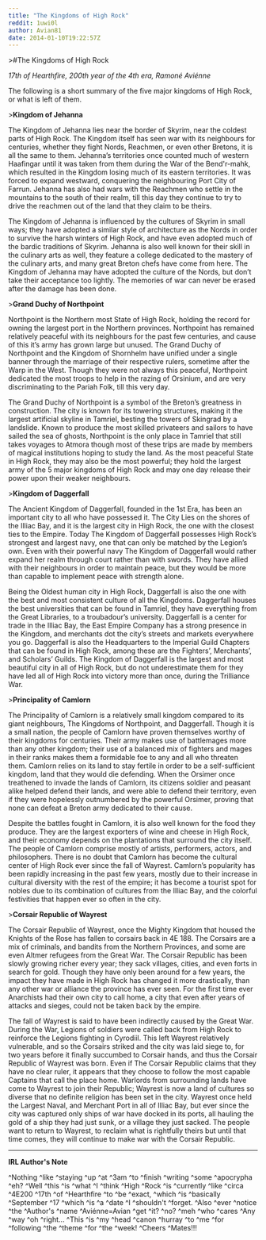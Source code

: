 ```yaml
---
title: "The Kingdoms of High Rock"
reddit: 1uwi0l
author: Avian81
date: 2014-01-10T19:22:57Z
---
```


&gt;#The Kingdoms of High Rock

*17th of Hearthfire, 200th year of the 4th era, Ramoné Aviénne*

The following is a short summary of the five major kingdoms of High Rock, or what is left of them.

&gt;**Kingdom of Jehanna**

The Kingdom of Jehanna lies near the border of Skyrim, near the coldest parts of High Rock. The Kingdom itself has seen war with its neighbours for centuries, whether they fight Nords, Reachmen, or even other Bretons, it is all the same to them. Jehanna’s territories once counted much of western Haafingar until it was taken from them during the War of the Bend'r-mahk, which resulted in the Kingdom losing much of its eastern territories. It was forced to expand westward, conquering the neighbouring Port City of Farrun. Jehanna has also had wars with the Reachmen who settle in the mountains to the south of their realm, till this day they continue to try to drive the reachmen out of the land that they claim to be theirs.

The Kingdom of Jehanna is influenced by the cultures of Skyrim in small ways; they have adopted a similar style of architecture as the Nords in order to survive the harsh winters of High Rock, and have even adopted much of the bardic traditions of Skyrim. Jehanna is also well known for their skill in the culinary arts as well, they feature a college dedicated to the mastery of the culinary arts, and many great Breton chefs have come from here. The Kingdom of Jehanna may have adopted the culture of the Nords, but don’t take their acceptance too lightly. The memories of war can never be erased after the damage has been done.

&gt;**Grand Duchy of Northpoint**

Northpoint is the Northern most State of High Rock, holding the record for owning the largest port in the Northern provinces. Northpoint has remained relatively peaceful with its neighbours for the past few centuries, and cause of this it’s army has grown large but unused. The Grand Duchy of Northpoint and the Kingdom of Shornhelm have unified under a single banner through the marriage of their respective rulers, sometime after the Warp in the West. Though they were not always this peaceful, Northpoint dedicated the most troops to help in the razing of Orsinium, and are very discriminating to the Pariah Folk, till this very day.

The Grand Duchy of Northpoint is a symbol of the Breton’s greatness in construction. The city is known for its towering structures, making it the largest artificial skyline in Tamriel, besting the towers of Skingrad by a landslide. Known to produce the most skilled privateers and sailors to have sailed the sea of ghosts, Northpoint is the only place in Tamriel that still takes voyages to Atmora though most of these trips are made by members of magical institutions hoping to study the land. As the most peaceful State in High Rock, they may also be the most powerful; they hold the largest army of the 5 major kingdoms of High Rock and may one day release their power upon their weaker neighbours.

&gt;**Kingdom of Daggerfall**

The Ancient Kingdom of Daggerfall, founded in the 1st Era, has been an important city to all who have possessed it. The City Lies on the shores of the Illiac Bay, and it is the largest city in High Rock, the one with the closest ties to the Empire. Today The Kingdom of Daggerfall possesses High Rock’s strongest and largest navy, one that can only be matched by the Legion’s own. Even with their powerful navy The Kingdom of Daggerfall would rather expand her realm through court rather than with swords. They have allied with their neighbours in order to maintain peace, but they would be more than capable to implement peace with strength alone.

Being the Oldest human city in High Rock, Daggerfall is also the one with the best and most consistent culture of all the Kingdoms. Daggerfall houses the best universities that can be found in Tamriel, they have everything from the Great Libraries, to a troubadour’s university. Daggerfall is a center for trade in the Illiac Bay, the East Empire Company has a strong presence in the Kingdom, and merchants dot the city’s streets and markets everywhere you go. Daggerfall is also the Headquarters to the Imperial Guild Chapters that can be found in High Rock, among these are the Fighters’, Merchants’, and Scholars’ Guilds. The Kingdom of Daggerfall is the largest and most beautiful city in all of High Rock, but do not underestimate them for they have led all of High Rock into victory more than once, during the Trilliance War.

&gt;**Principality of Camlorn**

The Principality of Camlorn is a relatively small kingdom compared to its giant neighbours, The Kingdoms of Northpoint, and Daggerfall. Though it is a small nation, the people of Camlorn have proven themselves worthy of their kingdoms for centuries. Their army makes use of battlemages more than any other kingdom; their use of a balanced mix of fighters and mages in their ranks makes them a formidable foe to any and all who threaten them. Camlorn relies on its land to stay fertile in order to be a self-sufficient kingdom, land that they would die defending. When the Orsimer once treathened to invade the lands of Camlorn, its citizens soldier and peasant alike helped defend their lands, and were able to defend their territory, even if they were hopelessly outnumbered by the powerful Orsimer, proving that none can defeat a Breton army dedicated to their cause.

Despite the battles fought in Camlorn, it is also well known for the food they produce. They are the largest exporters of wine and cheese in High Rock, and their economy depends on the plantations that surround the city itself. The people of Camlorn comprise mostly of artists, performers, actors, and philosophers. There is no doubt that Camlorn has become the cultural center of High Rock ever since the fall of Wayrest. Camlorn’s popularity has been rapidly increasing in the past few years, mostly due to their increase in cultural diversity with the rest of the empire; it has become a tourist spot for nobles due to its combination of cultures from the Illiac Bay, and the colorful festivities that happen ever so often in the city.

&gt;**Corsair Republic of Wayrest**

The Corsair Republic of Wayrest, once the Mighty Kingdom that housed the Knights of the Rose has fallen to corsairs back in 4E 188. The Corsairs are a mix of criminals, and bandits from the Northern Provinces, and some are even Altmer refugees from the Great War. The Corsair Republic has been slowly growing richer every year; they sack villages, cities, and even forts in search for gold. Though they have only been around for a few years, the impact they have made in High Rock has changed it more drastically, than any other war or alliance the province has ever seen. For the first time ever Anarchists had their own city to call home, a city that even after years of attacks and sieges, could not be taken back by the empire.

The fall of Wayrest is said to have been indirectly caused by the Great War. During the War, Legions of soldiers were called back from High Rock to reinforce the Legions fighting in Cyrodiil. This left Wayrest relatively vulnerable, and so the Corsairs striked and the city was laid siege to, for two years before it finally succumbed to Corsair hands, and thus the Corsair Republic of Wayrest was born. Even if The Corsair Republic claims that they have no clear ruler, it appears that they choose to follow the most capable Captains that call the place home. Warlords from surrounding lands have come to Wayrest to join their Republic; Wayrest is now a land of cultures so diverse that no definite religion has been set in the city. Wayrest once held the Largest Naval, and Merchant Port in all of Illiac Bay, but ever since the city was captured only ships of war have docked in its ports, all hauling the gold of a ship they had just sunk, or a village they just sacked.  The people want to return to Wayrest, to reclaim what is rightfully theirs but until that time comes, they will continue to make war with the Corsair Republic.


*****

**IRL Author's Note**

^Nothing ^like ^staying ^up ^at ^3am ^to ^finish ^writing ^some ^apocrypha ^eh? ^Well ^this ^is ^what ^I ^think ^High ^Rock ^is ^currently ^like ^circa ^4E200 ^17th ^of ^Hearthfire ^to ^be ^exact, ^which ^is ^basically ^September ^17 ^which ^is ^a ^date ^I ^shouldn't ^forget. ^Also ^ever ^notice ^the ^Author's ^name ^Aviénne=Avian ^get ^it? ^no? ^meh ^who ^cares ^Any ^way ^oh ^right... ^This ^is ^my ^head ^canon ^hurray ^to ^me ^for ^following ^the ^theme ^for ^the ^week! ^Cheers ^Mates!!!
